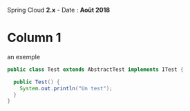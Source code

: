 Spring Cloud **2.x** - Date : **Août 2018**

# Column 1

an exemple
```Java
public class Test extends AbstractTest implements ITest {

  public Test() {
    System.out.println("Un test");
  }
}
```
